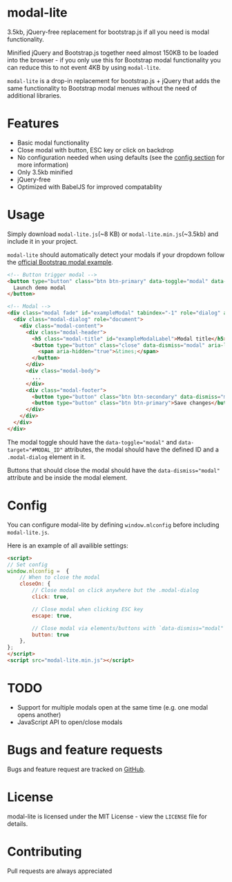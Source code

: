 # modal-lite
3.5kb, jQuery-free replacement for bootstrap.js if all you need is modal functionality.

Minified jQuery and Bootstrap.js together need almost 150KB to be loaded into the browser - if you only use this for Bootstrap modal functionality you can reduce this to not event 4KB by using `modal-lite`. 

`modal-lite` is a drop-in replacement for bootstrap.js + jQuery that adds the same functionality to Bootstrap modal menues without the need of additional libraries.

# Features
- Basic modal functionality
- Close modal with button, ESC key or click on backdrop
- No configuration needed when using defaults (see the [config section](#config) for more information)
- Only 3.5kb minified
- jQuery-free
- Optimized with BabelJS for improved compatablity

# Usage
Simply download `modal-lite.js`(~8 KB) or `modal-lite.min.js`(~3.5kb) and include it in your project.

`modal-lite` should automatically detect your modals if your dropdown follow the [official Bootstrap modal example](https://getbootstrap.com/docs/4.1/components/modal/#examples). 
```html
<!-- Button trigger modal -->
<button type="button" class="btn btn-primary" data-toggle="modal" data-target="#exampleModal">
  Launch demo modal
</button>

<!-- Modal -->
<div class="modal fade" id="exampleModal" tabindex="-1" role="dialog" aria-labelledby="exampleModalLabel" aria-hidden="true">
  <div class="modal-dialog" role="document">
    <div class="modal-content">
      <div class="modal-header">
        <h5 class="modal-title" id="exampleModalLabel">Modal title</h5>
        <button type="button" class="close" data-dismiss="modal" aria-label="Close">
          <span aria-hidden="true">&times;</span>
        </button>
      </div>
      <div class="modal-body">
        ...
      </div>
      <div class="modal-footer">
        <button type="button" class="btn btn-secondary" data-dismiss="modal">Close</button>
        <button type="button" class="btn btn-primary">Save changes</button>
      </div>
    </div>
  </div>
</div>
```
The modal toggle should have the `data-toggle="modal"` and `data-target="#MODAL_ID"` attributes, the modal should have the defined ID and a `.modal-dialog` element in it.

Buttons that should close the modal should have the `data-dismiss="modal"` attribute and be inside the modal element.

# Config
You can configure modal-lite by defining `window.mlconfig` before including `modal-lite.js`.

Here is an example of all availible settings:
```html
<script>
// Set config
window.mlconfig =  {
    // When to close the modal
    closeOn: {
        // Close modal on click anywhere but the .modal-dialog
        click: true,

        // Close modal when clicking ESC key
        escape: true,

        // Close modal via elements/buttons with `data-dismiss="modal"` attribute
        button: true
    },
};
</script>
<script src="modal-lite.min.js"></script>
```

# TODO
- Support for multiple modals open at the same time (e.g. one modal opens another)
- JavaScript API to open/close modals

# Bugs and feature requests
Bugs and feature request are tracked on [GitHub](https://github.com/vantezzen/bootstrap-lite/issues).

# License
modal-lite is licensed under the MIT License - view the `LICENSE` file for details.

# Contributing
Pull requests are always appreciated